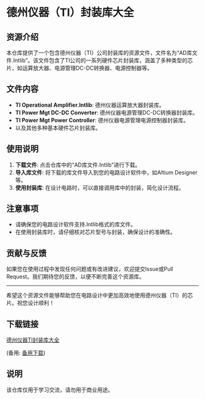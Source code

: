 # 德州仪器（TI）封装库大全

## 资源介绍

本仓库提供了一个包含德州仪器（TI）公司封装库的资源文件，文件名为“AD库文件.Intlib”。该文件包含了TI公司的一系列硬件芯片封装库，涵盖了多种类型的芯片，如运算放大器、电源管理DC-DC转换器、电源控制器等。

## 文件内容

- **TI Operational Amplifier.Intlib**: 德州仪器运算放大器封装库。
- **TI Power Mgt DC-DC Converter**: 德州仪器电源管理DC-DC转换器封装库。
- **TI Power Mgt Power Controller**: 德州仪器电源管理电源控制器封装库。
- 以及其他多种基本硬件芯片封装库。

## 使用说明

1. **下载文件**: 点击仓库中的“AD库文件.Intlib”进行下载。
2. **导入库文件**: 将下载的库文件导入到您的电路设计软件中，如Altium Designer等。
3. **使用封装库**: 在设计电路时，可以直接调用库中的封装，简化设计流程。

## 注意事项

- 请确保您的电路设计软件支持.Intlib格式的库文件。
- 在使用封装库时，请仔细核对芯片型号与封装，确保设计的准确性。

## 贡献与反馈

如果您在使用过程中发现任何问题或有改进建议，欢迎提交Issue或Pull Request。我们期待您的反馈，以便不断完善这个资源库。

---

希望这个资源文件能够帮助您在电路设计中更加高效地使用德州仪器（TI）的芯片。祝您设计顺利！

## 下载链接
[德州仪器TI封装库大全](https://pan.quark.cn/s/cbd41e6271ab) 

(备用: [备用下载](https://pan.baidu.com/s/18zoMlff2mM-gp71IwR9hzg?pwd=1234))

## 说明

该仓库仅用于学习交流，请勿用于商业用途。
